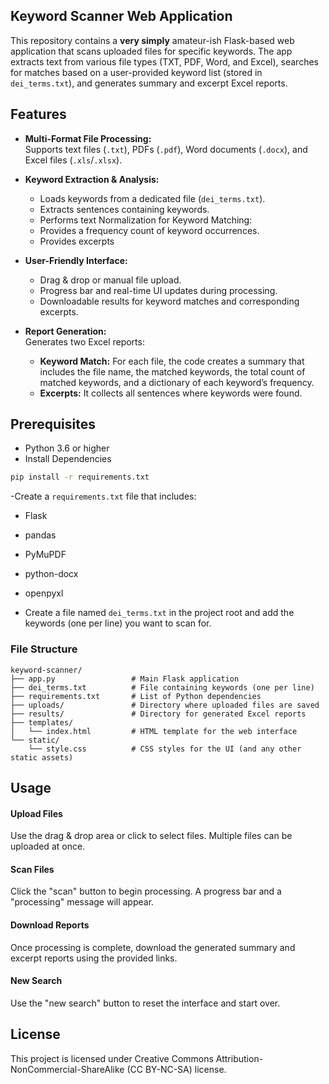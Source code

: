 ## Keyword Scanner Web Application

This repository contains a **very simply** amateur-ish Flask-based web application that scans uploaded files for specific keywords. The app extracts text from various file types (TXT, PDF, Word, and Excel), searches for matches based on a user-provided keyword list (stored in `dei_terms.txt`), and generates summary and excerpt Excel reports.

## Features

- **Multi-Format File Processing:**  
  Supports text files (`.txt`), PDFs (`.pdf`), Word documents (`.docx`), and Excel files (`.xls`/`.xlsx`).

- **Keyword Extraction & Analysis:**  
  - Loads keywords from a dedicated file (`dei_terms.txt`).  
  - Extracts sentences containing keywords.  
  - Performs text Normalization for Keyword Matching:
  - Provides a frequency count of keyword occurrences.
  - Provides excerpts 

- **User-Friendly Interface:**  
  - Drag & drop or manual file upload.  
  - Progress bar and real-time UI updates during processing.
  - Downloadable results for keyword matches and corresponding excerpts.

- **Report Generation:**  
  Generates two Excel reports:
  - **Keyword Match:** For each file, the code creates a summary that includes the file name, the matched keywords, the total count of matched keywords, and a dictionary of each keyword’s frequency.
  - **Excerpts:** It collects all sentences where keywords were found.


## Prerequisites

- Python 3.6 or higher
- Install Dependencies

```bash
pip install -r requirements.txt
```

-Create a `requirements.txt` file that includes:

- Flask
- pandas
- PyMuPDF
- python-docx
- openpyxl


- Create a file named `dei_terms.txt` in the project root and add the keywords (one per line) you want to scan for.


### File Structure

```
keyword-scanner/
├── app.py                 # Main Flask application
├── dei_terms.txt          # File containing keywords (one per line)
├── requirements.txt       # List of Python dependencies
├── uploads/               # Directory where uploaded files are saved
├── results/               # Directory for generated Excel reports
├── templates/
│   └── index.html         # HTML template for the web interface
└── static/
    └── style.css          # CSS styles for the UI (and any other static assets)
```

## Usage

#### Upload Files

Use the drag & drop area or click to select files. Multiple files can be uploaded at once.

#### Scan Files

Click the "scan" button to begin processing. A progress bar and a "processing" message will appear.

#### Download Reports

Once processing is complete, download the generated summary and excerpt reports using the provided links.

#### New Search

Use the "new search" button to reset the interface and start over.

## License

This project is licensed under Creative Commons Attribution-NonCommercial-ShareAlike (CC BY-NC-SA) license.

